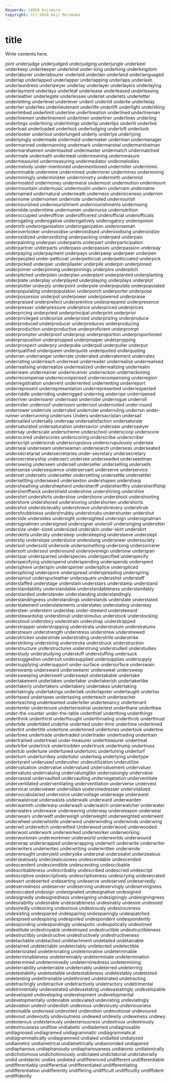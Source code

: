 ```yaml
---
Keywords: 14919 kojimura
Copyright: (C) 2024 Koji Murakami
---
```


# title

Write contents here.



joint underjudge
underjudged underjudging underjungle underkeel underkeep underkeeper underkind under-king underking underkingdom
underlaborer underlabourer underlaid underlain underland underlanguaged underlap underlapped underlapper underlapping
underlaps underlash underlaundress underlawyer underlay underlayer underlayers underlaying underlayment underlays
underleaf underlease underleased underleasing underleather underlegate underlessee underlet underlets underletter
underletting underlevel underlever underli underlid underlie underlielay underlier underlies underlieutenant
underlife underlift underlight underliking underlimbed underlimit underline underlineation underlined underlineman
underlinemen underlinement underlinen underliner underlines underling underlings underlining underlinings underlip
underlips underlit underlive underload underloaded underlock underlodging underloft underlook underlooker
underlout underlunged underly underlye underlying underlyingly undermade undermaid undermaker underman
undermanager undermanned undermanning undermark undermarshal undermarshalman undermarshalmen undermasted undermaster undermatch
undermatched undermate undermath undermeal undermeaning undermeasure undermeasured undermeasuring undermediator undermelodies
undermelody under-mentioned undermentioned undermiller undermimic underminable undermine undermined underminer undermines
undermining underminingly underminister underministry undermirth undermist undermoated undermoney undermoral undermost
undermotion undermount undermountain undermusic undermuslin undern undernam undername undernamed undernatural
underneath underness underniceness undernim undernome undernomen undernote undernoted undernourish undernourished
undernourishment undernourishments undernsong underntide underntime undernumen undernurse undernutrition underoccupied underofficer
underofficered underofficial underofficials underogating underogative underogatively underogatory underopinion underorb underorganisation
underorganization underorseman underoverlooker underoxidise underoxidised underoxidising underoxidize underoxidized underoxidizing underpacking
underpaid underpain underpainting underpan underpants underpart underparticipation underpartner underparts underpass
underpasses underpassion underpay underpaying underpayment underpays underpeep underpeer underpen underpeopled
under-petticoat underpetticoat underpetticoated underpick underpicked underpier underpilaster underpile underpin underpinned
underpinner underpinning underpinnings underpins underpitch underpitched underplain underplan underplant underplanted
underplanting underplate underplay underplayed underplaying underplays underplot underplotter underply underpoint
underpole underpopulate underpopulated underpopulating underpopulation underporch underporter underpose underpossessor underpot
underpower underpowered underpraise underpraised underprefect underprentice underprepared underpresence underpresser underpressure
underprice underpriced underprices underpricing underpriest underprincipal underprint underprior underprivileged underprize
underprized underprizing underproduce underproduced underproducer underproduces underproducing underproduction underproductive underproficient
underprompt underprompter underproof underprop underproportion underproportioned underproposition underpropped underpropper underpropping
underprospect underpry underpuke underpull underpuller underput underqualified underqueen underquote underquoted
underquoting underran underranger underrate underrated underratement underrates underrating underreach underread
underreader underrealise underrealised underrealising underrealize underrealized underrealizing underrealm underream underreamer
underreceiver underreckon underreckoning underrecompense underrecompensed underrecompensing underregion underregistration underrent underrented
underrenting underreport underrepresent underrepresentation underrepresented underrespected underriddle underriding underrigged underring
underripe underripened underriver underroarer underroast underrobe underrogue underroll underroller underroof
underroom underroot underrooted under-round underrower underrule underruled underruler underruling underrun
under-runner underrunning underruns Unders undersacristan undersail undersailed undersally undersap undersatisfaction
undersaturate undersaturated undersaturation undersavior undersaw undersawyer undersay underscale underscheme underschool
underscoop underscore underscored underscores underscoring underscribe underscriber underscript underscrub underscrupulous
underscrupulously undersea underseal underseam underseaman undersearch underseas underseated undersecretariat undersecretaries
under-secretary undersecretary undersecretaryship undersect undersee underseeded underseedman underseeing underseen undersell
underseller underselling undersells undersense undersequence underservant underserve underservice underset undersets
undersetter undersetting undersettle undersettler undersettling undersexed undersexton undershapen undersharp undersheathing
undershepherd undersheriff undersheriffry undersheriffship undersheriffwick undershield undershine undershining undershire undershirt
undershirts undershoe undershone undershoot undershooting undershore undershored undershoring undershorten undershorts
undershot undershrievalty undershrieve undershrievery undershrub undershrubbiness undershrubby undershrubs undershunter undershut
underside undersides undersight undersighted undersign undersignalman undersignalmen undersigned undersigner undersill
undersinging undersitter undersize under-sized undersized underskin under-skirt underskirt underskirts undersky
undersleep undersleeping undersleeve underslept underslip underslope undersluice underslung undersneer undersociety
undersoil undersold undersole undersomething undersong undersorcerer undersort undersoul undersound undersovereign
undersow underspan underspar undersparred underspecies underspecified underspecify underspecifying underspend underspending
underspends underspent undersphere underspin underspinner undersplice underspliced undersplicing underspore underspread
underspreading underspring undersprout underspurleather undersquare undersshot understaff understaffed understage understain
understairs understamp understand understandability understandable understandableness understandably understanded understander understanding
understandingly understandingness understandings understands understate understated understatement understatements understates understating
understay understeer understem understep under-steward understeward understewardship understimuli understimulus understock
understocking understood understory understrain understrap understrapped understrapper understrapping understrata understratum
understratums understream understrength understress understrew understrewed understricken understride understriding understrife
understrike understriking understring understroke understruck understruction understructure understructures understrung understudied
understudies understudy understudying understuff understuffing undersuck undersuggestion undersuit undersupplied undersupplies
undersupply undersupplying undersupport under-surface undersurface underswain underswamp undersward underswearer undersweat
undersweep undersweeping underswell underswept undertakable undertake undertakement undertaken undertaker undertakerish
undertakerlike undertakerly undertakers undertakery undertakes undertaking undertakingly undertakings undertalk undertapster
undertaught undertax undertaxed undertaxes undertaxing underteach underteacher underteaching underteamed underteller
undertenancy undertenant undertenter undertenure underterrestrial undertest underthane underthaw under-the-counter under-the-table
underthief underthing underthings underthink underthirst underthought underthroating underthrob underthrust undertide
undertided undertie undertied under-time undertime undertimed undertint undertitle undertone undertoned
undertones undertook undertow undertows undertrade undertraded undertrader undertrading undertrain undertrained
undertread under-treasurer undertreasurer undertreat undertribe undertrick undertrodden undertruck undertrump undertruss
undertub undertune undertuned undertunic undertuning underturf underturn underturnkey undertutor undertwig
undertying undertype undertyrant underused underusher underutilization underutilize undervaluation undervalue undervalued
undervaluement undervaluer undervalues undervaluing undervaluinglike undervaluingly undervalve undervassal undervaulted undervaulting
undervegetation underventilate underventilated underventilating underventilation underverse undervest undervicar underviewer undervillain
undervinedresser undervitalized undervocabularied undervoice undervoltage underwage underwaist underwaistcoat underwaists underwalk
underward underwarden underwarmth underwarp underwash underwatch underwatcher underwater underwaters underwave
underwaving underway underweapon underwear underwears underweft underweigh underweight underweighted underwent
underwheel underwhistle underwind underwinding underwinds underwing underwit underwitch underwitted Underwood
underwood underwooded underwool underwork underworked underworker underworking underworkman underworkmen underworld
underworlds underwound underwrap underwrapped underwrapping underwrit underwrite underwriter underwriters underwrites
underwriting underwritten underwrote underwrought underyield underyoke underzeal underzealot underzealous underzealously
underzealousness undescendable undescended undescendent undescendible undescending undescribable undescribableness undescribably undescribed
undescried undescript undescriptive undescriptively undescriptiveness undescrying undesecrated undesert undeserted undeserting
undeserve undeserved undeservedly undeservedness undeserver undeserving undeservingly undeservingness undesiccated undesign
undesignated undesignative undesigned undesignedly undesignedness undesigning undesigningly undesigningness undesirability undesirable
undesirableness undesirably undesire undesired undesiredly undesiring undesirous undesirously undesirousness undesisting
undespaired undespairing undespairingly undespatched undespised undespising undespoiled undespondent undespondently undesponding
undespondingly undespotic undespotically undestined undestitute undestroyable undestroyed undestructible undestructibleness undestructibly
undestructive undestructively undestructiveness undetachable undetached undetachment undetailed undetainable undetained undetectable
undetectably undetected undetectible undeteriorated undeteriorating undeteriorative undeterminable undeterminableness undeterminably undeterminate
undetermination undetermined undeterminedly undeterminedness undetermining undeterrability undeterrable undeterrably undeterred undeterring
undetestability undetestable undetestableness undetestably undetested undetesting undethronable undethroned undetonated undetracting
undetractingly undetractive undetractively undetractory undetrimental undetrimentally undevastated undevastating undevastatingly undevelopable
undeveloped undeveloping undevelopment undevelopmental undevelopmentally undeviable undeviated undeviating undeviatingly undeviation
undevil undevilish undevious undeviously undeviousness undevisable undevised undevoted undevotion undevotional
undevoured undevout undevoutly undevoutness undewed undewily undewiness undewy undexterous undexterously
undexterousness undextrous undextrously undextrousness undflow undiabetic undiademed undiagnosable undiagnosed undiagramed
undiagrammatic undiagrammatical undiagrammatically undiagrammed undialed undialled undialyzed undiametric undiametrical undiametrically
undiamonded undiapered undiaphanous undiaphanously undiaphanousness undiatonic undiatonically undichotomous undichotomously undictated
undictatorial undictatorially undid undidactic undies undieted undifferenced undifferent undifferentiable undifferentiably
undifferential undifferentiated undifferentiating undifferentiation undifferently undiffering undifficult undifficultly undiffident undiffidently
